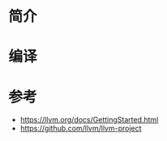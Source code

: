 # 简介
# 编译


# 参考
- https://llvm.org/docs/GettingStarted.html
- https://github.com/llvm/llvm-project
